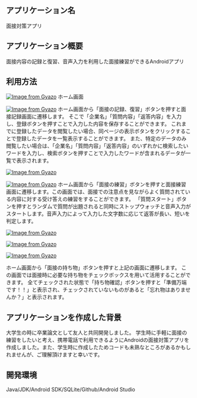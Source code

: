 ## アプリケーション名
面接対策アプリ

## アプリケーション概要
面接内容の記録と復習、音声入力を利用した面接練習ができるAndroidアプリ

## 利用方法
[![Image from Gyazo](https://i.gyazo.com/1cba12373bcfbcfcb870d4aeea9f9e28.png)](https://gyazo.com/1cba12373bcfbcfcb870d4aeea9f9e28)
ホーム画面

[![Image from Gyazo](https://i.gyazo.com/549e7e4906d52496945b5ef4a3961946.png)](https://gyazo.com/549e7e4906d52496945b5ef4a3961946)
ホーム画面から「面接の記録、復習」ボタンを押すと面接記録画面に遷移します。
そこで「企業名」「質問内容」「返答内容」を入力し、登録ボタンを押すことで入力した内容を保存することができます。
これまでに登録したデータを閲覧したい場合、同ページの表示ボタンをクリックすることで登録したデータを一覧表示することができます。
また、特定のデータのみ閲覧したい場合は、「企業名」「質問内容」「返答内容」のいずれかに検索したいワードを入力し、検索ボタンを押すことで入力したワードが含まれるデータが一覧で表示されます。


[![Image from Gyazo](https://i.gyazo.com/d07099b0d460cc9cd0310ae3c0242e38.png)](https://gyazo.com/d07099b0d460cc9cd0310ae3c0242e38)

[![Image from Gyazo](https://i.gyazo.com/8b41613f036a9bf1324f23df89e3c969.png)](https://gyazo.com/8b41613f036a9bf1324f23df89e3c969)
ホーム画面から「面接の練習」ボタンを押すと面接練習画面に遷移します。この画面では、面接での注意点を見ながらよく質問されている内容に対する受け答えの練習をすることができます。
「質問スタート」ボタンを押すとランダムで質問が出題されると同時にストップウォッチと音声入力がスタートします。音声入力によって入力した文字数に応じて返答が長い、短いを判定します。

[![Image from Gyazo](https://i.gyazo.com/a90af55b7eee5481c784fc89f25e9b55.png)](https://gyazo.com/a90af55b7eee5481c784fc89f25e9b55)

[![Image from Gyazo](https://i.gyazo.com/f47a1e348a398b83a6280f59ad12258c.png)](https://gyazo.com/f47a1e348a398b83a6280f59ad12258c)

[![Image from Gyazo](https://i.gyazo.com/6bfde4c8974f16779c10af6e13f89704.png)](https://gyazo.com/6bfde4c8974f16779c10af6e13f89704)

ホーム画面から「面接の持ち物」ボタンを押すと上記の画面に遷移します。
この画面では面接時に必要な持ち物をチェックボックスを用いて活用することができます。
全てチェックされた状態で「持ち物確認」ボタンを押すと「準備万端です！！」と表示され、チェックされていないものがあると「忘れ物はありませんか？」と表示されます。


## アプリケーションを作成した背景
大学生の時に卒業論文として友人と共同開発しました。
学生時に手軽に面接の練習をしたいと考え、携帯電話で利用できるようにAndroidの面接対策アプリを作成しました。また、学生時に作成したためコードも未熟なところがあるかもしれませんが、ご理解頂けますと幸いです。


## 開発環境
Java/JDK/Android SDK/SQLite/Github/Android Studio
